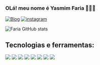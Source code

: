 ### OLá! meu nome é Yasmim Faria 🙋🏼‍♀️



[![Blog](https://img.shields.io/badge/Gmail-D14836?style=for-the-badge&logo=gmail&logoColor=white)](yasmimstefanefaria@gmail.com)
[![instagram](https://img.shields.io/badge/Instagram-E4405F?style=for-the-badge&logo=instagram&logoColor=white
)](https://www.instagram.com/yasmim_faaria/)

![Faria GitHub stats](https://github-readme-stats.vercel.app/api?username=yasmimffaria&show_icons=true&theme=radical)


## Tecnologias e ferramentas:

<div style="display:inline_block">
    <img src="https://img.shields.io/badge/HTML5-E34F26?style=for-the-badge&logo=html5&logoColor=white"/>
     <img src="https://img.shields.io/badge/CSS-239120?&style=for-the-badge&logo=css3&logoColor=whit"/>
     <img src="https://img.shields.io/badge/JavaScript-F7DF1E?style=for-the-badge&logo=javascript&logoColor=black"/>
      <img src="https://img.shields.io/badge/Python-3776AB?style=for-the-badge&logo=python&logoColor=white"/>
        <img src="https://img.shields.io/badge/C-00599C?style=for-the-badge&logo=c&logoColor=white"/>
          <img src="https://img.shields.io/badge/Bootstrap-563D7C?style=for-the-badge&logo=bootstrap&logoColor=whit"/>
          <img src="https://img.shields.io/badge/Flask-000000?style=for-the-badge&logo=flask&logoColor=white"/>
          <img src="https://img.shields.io/badge/PostgreSQL-316192?style=for-the-badge&logo=postgresql&logoColor=white"/>     

</div>
